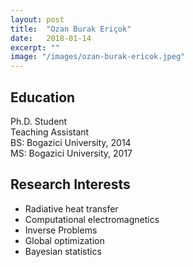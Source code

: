 ```yaml
---
layout: post
title:  "Ozan Burak Eriçok"
date:   2018-01-14
excerpt: ""
image: "/images/ozan-burak-ericok.jpeg"
---
```


## Education
Ph.D. Student <br>
Teaching Assistant <br>
BS: Bogazici University, 2014 <br>
MS: Bogazici University, 2017 <br>

## Research Interests
- Radiative heat transfer
- Computational electromagnetics
- Inverse Problems
- Global optimization
- Bayesian statistics
